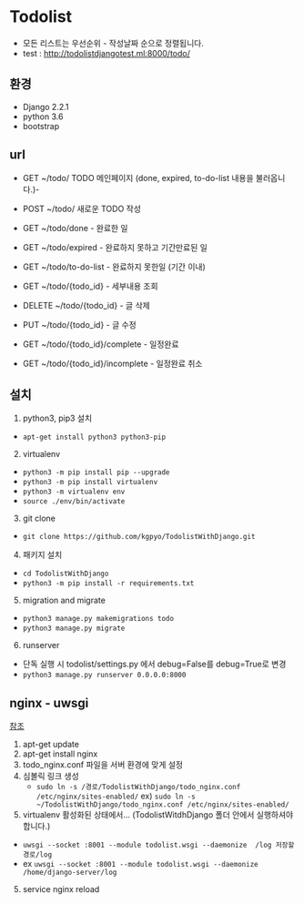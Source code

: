 # Todolist
- 모든 리스트는 우선순위 - 작성날짜 순으로 정렬됩니다.
- test : http://todolistdjangotest.ml:8000/todo/
## 환경
- Django 2.2.1
- python 3.6
- bootstrap

## url

- GET ~/todo/ TODO 메인페이지 (done, expired, to-do-list 내용을 불러옵니다.)- 
- POST ~/todo/ 새로운 TODO 작성

- GET ~/todo/done - 완료한 일
- GET ~/todo/expired - 완료하지 못하고 기간만료된 일
- GET ~/todo/to-do-list - 완료하지 못한일 (기간 이내)

- GET ~/todo/{todo_id} - 세부내용 조회
- DELETE ~/todo/{todo_id} - 글 삭제
- PUT ~/todo/{todo_id} - 글 수정

- GET ~/todo/{todo_id}/complete - 일정완료
- GET ~/todo/{todo_id}/incomplete - 일정완료 취소


## 설치
1. python3, pip3 설치
  - ``` apt-get install python3 python3-pip ```

2. virtualenv
  - ``` python3 -m pip install pip --upgrade ```
  - ``` python3 -m pip install virtualenv ```
  - ``` python3 -m virtualenv env ```
  - ``` source ./env/bin/activate ```

3. git clone
  - ``` git clone https://github.com/kgpyo/TodolistWithDjango.git ```

4. 패키지 설치
  - ``` cd TodolistWithDjango ```
  - ``` python3 -m pip install -r requirements.txt ```

5. migration and migrate
  - ``` python3 manage.py makemigrations todo ```
  - ``` python3 manage.py migrate ```

6. runserver
  - 단독 실행 시 todolist/settings.py 에서 debug=False를 debug=True로 변경
  - ``` python3 manage.py runserver 0.0.0.0:8000 ```

## nginx - uwsgi
[참조](https://uwsgi-docs.readthedocs.io/en/latest/tutorials/Django_and_nginx.html)
1. apt-get update
2. apt-get install nginx
3. todo_nginx.conf 파일을 서버 환경에 맞게 설정
4. 심볼릭 링크 생성
   - ``` sudo ln -s /경로/TodolistWithDjango/todo_nginx.conf /etc/nginx/sites-enabled/ ```
  ex) ``` sudo ln -s ~/TodolistWithDjango/todo_nginx.conf /etc/nginx/sites-enabled/ ```
4. virtualenv 활성화된 상태에서... (TodolistWitdhDjango 폴더 안에서 실행하셔야 합니다.)
  - ``` uwsgi --socket :8001 --module todolist.wsgi --daemonize  /log 저장할 경로/log ```
  - ex ``` uwsgi --socket :8001 --module todolist.wsgi --daemonize  /home/django-server/log ```
5. service nginx reload